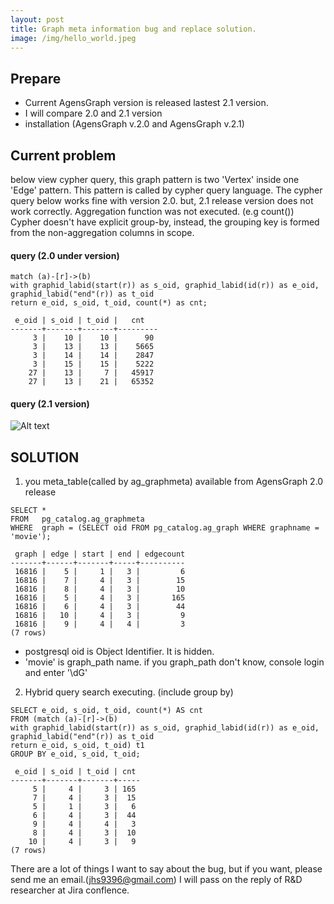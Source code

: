 ```yaml
---
layout: post
title: Graph meta information bug and replace solution.
image: /img/hello_world.jpeg
---
```


## Prepare
- Current AgensGraph version is released lastest 2.1 version.
- I will compare 2.0 and 2.1 version
- installation (AgensGraph v.2.0 and AgensGraph v.2.1)

## Current problem

below view cypher query, this graph pattern is two 'Vertex' inside one 'Edge' pattern.
This pattern is called by cypher query language.
The cypher query below works fine with version 2.0.
but, 2.1 release version does not work correctly. Aggregation function was not executed. (e.g count())
Cypher doesn't have explicit group-by, instead, the grouping key is formed from the non-aggregation columns in scope.

#### query (2.0 under version)
````
match (a)-[r]->(b)
with graphid_labid(start(r)) as s_oid, graphid_labid(id(r)) as e_oid, graphid_labid("end"(r)) as t_oid
return e_oid, s_oid, t_oid, count(*) as cnt;

 e_oid | s_oid | t_oid |   cnt
-------+-------+-------+---------
     3 |    10 |    10 |      90
     3 |    13 |    13 |    5665
     3 |    14 |    14 |    2847
     3 |    15 |    15 |    5222
    27 |    13 |     7 |   45917
    27 |    13 |    21 |   65352
````

#### query (2.1 version)
![Alt text](https://github.com/jhs9396/jhs9396.github.io/blob/master/img/Metagraph%20query.png)


## SOLUTION
1) you meta_table(called by ag_graphmeta) available from AgensGraph 2.0 release
````
SELECT * 
FROM   pg_catalog.ag_graphmeta
WHERE  graph = (SELECT oid FROM pg_catalog.ag_graph WHERE graphname = 'movie');

 graph | edge | start | end | edgecount
-------+------+-------+-----+----------
 16816 |    5 |     1 |   3 |         6
 16816 |    7 |     4 |   3 |        15
 16816 |    8 |     4 |   3 |        10
 16816 |    5 |     4 |   3 |       165
 16816 |    6 |     4 |   3 |        44
 16816 |   10 |     4 |   3 |         9
 16816 |    9 |     4 |   4 |         3
(7 rows)
````
 - postgresql oid is Object Identifier. It is hidden.
 - 'movie' is graph_path name. if you graph_path don't know, console login and enter '\dG'
 
2) Hybrid query search executing. (include group by)
````
SELECT e_oid, s_oid, t_oid, count(*) AS cnt
FROM (match (a)-[r]->(b)
with graphid_labid(start(r)) as s_oid, graphid_labid(id(r)) as e_oid, graphid_labid("end"(r)) as t_oid
return e_oid, s_oid, t_oid) t1 
GROUP BY e_oid, s_oid, t_oid;

 e_oid | s_oid | t_oid | cnt
-------+-------+-------+-----
     5 |     4 |     3 | 165
     7 |     4 |     3 |  15
     5 |     1 |     3 |   6
     6 |     4 |     3 |  44
     9 |     4 |     4 |   3
     8 |     4 |     3 |  10
    10 |     4 |     3 |   9
(7 rows)
````

There are a lot of things I want to say about the bug, but if you want, please send me an email.(jhs9396@gmail.com) I will pass on the reply of R&D researcher at Jira conflence.
